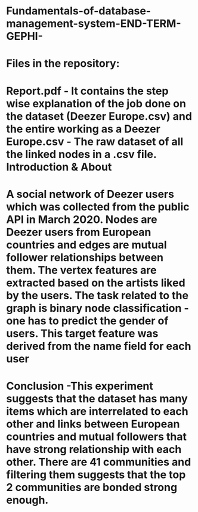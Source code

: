 # Fundamentals-of-database-management-system-END-TERM-GEPHI-
# Files in the repository:

# Report.pdf - It contains the step wise explanation of the job done on the dataset (Deezer Europe.csv) and the entire working as a Deezer Europe.csv - The raw dataset of all the linked nodes in a .csv file. Introduction & About 
# A social network of Deezer users which was collected from the public API in March 2020. Nodes are Deezer users from European countries and edges are mutual follower relationships between them. The vertex features are extracted based on the artists liked by the users. The task related to the graph is binary node classification - one has to predict the gender of users. This target feature was derived from the name field for each user
# Conclusion -This experiment suggests that the dataset has many items which are interrelated to each other and links between European countries and mutual followers that have strong relationship with each other. There are 41 communities and filtering them suggests that the top 2 communities are bonded strong enough. 
